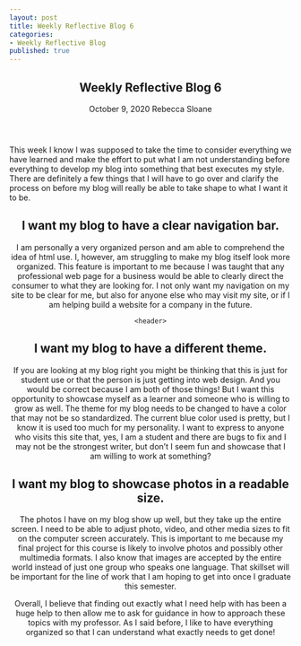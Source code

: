 ```yaml
---
layout: post
title: Weekly Reflective Blog 6
categories:
- Weekly Reflective Blog
published: true
---
```

<article>
	<header>
		<h1>Weekly Reflective Blog 6</h1>
		<time>October 9, 2020</time>
		<span class="author-name">Rebecca Sloane</span>
	</header>
</article>

This week I know I was supposed to take the time to consider everything we have learned and make the effort to put what I am not understanding before everything to develop my blog into something that best executes my style.
There are definitely a few things that I will have to go over and clarify the process on before my blog will really be able to take shape to what I want it to be.

<header>
<h2>I want my blog to have a clear navigation bar.</h2>
<header>

I am personally a very organized person and am able to comprehend the idea of html use.
I, however, am struggling to make my blog itself look more organized.
This feature is important to me because I was taught that any professional web page for a business would be able to clearly direct the consumer to what they are looking for.
I not only want my navigation on my site to be clear for me, but also for anyone else who may visit my site, or if I am helping build a website for a company in the future.

	<header>
<h2>I want my blog to have a different theme.</h2>
<header>

If you are looking at my blog right you might be thinking that this is just for student use or that the person is just getting into web design.
And you would be correct because I am both of those things!
But I want this opportunity to showcase myself as a learner and someone who is willing to grow as well.
The theme for my blog needs to be changed to have a color that may not be so standardized.
The current blue color used is pretty, but I know it is used too much for my personality.
I want to express to anyone who visits this site that, yes, I am a student and there are bugs to fix and I may not be the strongest writer, but don’t I seem fun and showcase that I am willing to work at something?

<header>
<h2>I want my blog to showcase photos in a readable size.</h2>
<header>

The photos I have on my blog show up well, but they take up the entire screen.
I need to be able to adjust photo, video, and other media sizes to fit on the computer screen accurately. 
This is important to me because my final project for this course is likely to involve photos and possibly other multimedia formats.
I also know that images are accepted by the entire world instead of just one group who speaks one language.
That skillset will be important for the line of work that I am hoping to get into once I graduate this semester.

Overall, I believe that finding out exactly what I need help with has been a huge help to then allow me to ask for guidance in how to approach these topics with my professor.
As I said before, I like to have everything organized so that I can understand what exactly needs to get done!
